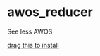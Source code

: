# awos_reducer

See less AWOS

[drag this to install](https://raw.githubusercontent.com/jhannah/awos_reducer/master/awos_reducer.js)

